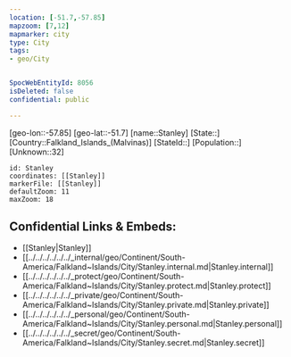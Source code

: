 ```yaml
---
location: [-51.7,-57.85]
mapzoom: [7,12] 
mapmarker: city 
type: City
tags:
- geo/City


SpocWebEntityId: 8056
isDeleted: false
confidential: public

---
```

[geo-lon::-57.85]
[geo-lat::-51.7]
[name::Stanley]
[State::]
[Country::Falkland_Islands_(Malvinas)]
[StateId::]
[Population::]
[Unknown::32]


```leaflet
id: Stanley
coordinates: [[Stanley]]
markerFile: [[Stanley]]
defaultZoom: 11 
maxZoom: 18
```


## Confidential Links & Embeds: 
- [[Stanley|Stanley]] 
- [[../../../../../../_internal/geo/Continent/South-America/Falkland~Islands/City/Stanley.internal.md|Stanley.internal]] 
- [[../../../../../../_protect/geo/Continent/South-America/Falkland~Islands/City/Stanley.protect.md|Stanley.protect]] 
- [[../../../../../../_private/geo/Continent/South-America/Falkland~Islands/City/Stanley.private.md|Stanley.private]] 
- [[../../../../../../_personal/geo/Continent/South-America/Falkland~Islands/City/Stanley.personal.md|Stanley.personal]] 
- [[../../../../../../_secret/geo/Continent/South-America/Falkland~Islands/City/Stanley.secret.md|Stanley.secret]] 
